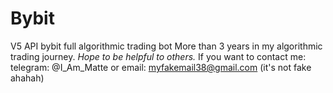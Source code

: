 # Bybit
V5 API bybit full algorithmic trading bot
More than 3 years in my algorithmic trading journey.
*Hope to be helpful to others.*
If you want to contact me: telegram: @I_Am_Matte or email: myfakemail38@gmail.com (it's not fake ahahah)
